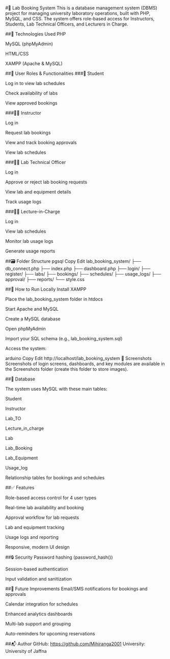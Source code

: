 #🧪 Lab Booking System
This is a database management system (DBMS) project for managing university laboratory operations, built with PHP, MySQL, and CSS. The system offers role-based access for Instructors, Students, Lab Technical Officers, and Lecturers in Charge.

##🔧 Technologies Used
PHP

MySQL (phpMyAdmin)

HTML/CSS

XAMPP (Apache & MySQL)

##👤 User Roles & Functionalities
###🧑 Student

Log in to view lab schedules

Check availability of labs

View approved bookings

###🧑‍🏫 Instructor

Log in

Request lab bookings

View and track booking approvals

View lab schedules

###🧑‍💼 Lab Technical Officer

Log in

Approve or reject lab booking requests

View lab and equipment details

Track usage logs

###👨‍🎓 Lecture-in-Charge

Log in

View lab schedules

Monitor lab usage logs

Generate usage reports

##🗃️ Folder Structure
pgsql
Copy
Edit
lab_booking_system/
├── db_connect.php
├── index.php
├── dashboard.php
├── login/
├── register/
├── labs/
├── bookings/
├── schedules/
├── usage_logs/
├── approval/
├── reports/
└── style.css

##🚀 How to Run Locally
Install XAMPP

Place the lab_booking_system folder in htdocs

Start Apache and MySQL

Create a MySQL database

Open phpMyAdmin

Import your SQL schema (e.g., lab_booking_system.sql)

Access the system:

arduino
Copy
Edit
http://localhost/lab_booking_system
📸 Screenshots
Screenshots of login screens, dashboards, and key modules are available in the Screenshots folder (create this folder to store images).

##📂 Database

The system uses MySQL with these main tables:

Student

Instructor

Lab_TO

Lecture_in_charge

Lab

Lab_Booking

Lab_Equipment

Usage_log

Relationship tables for bookings and schedules

##✅ Features

Role-based access control for 4 user types

Real-time lab availability and booking

Approval workflow for lab requests

Lab and equipment tracking

Usage logs and reporting

Responsive, modern UI design

##🔒 Security
Password hashing (password_hash())

Session-based authentication

Input validation and sanitization

##📌 Future Improvements
Email/SMS notifications for bookings and approvals

Calendar integration for schedules

Enhanced analytics dashboards

Multi-lab support and grouping

Auto-reminders for upcoming reservations

##📬 Author
GitHub: https://github.com/Mihiranga2001
University: University of Jaffna
